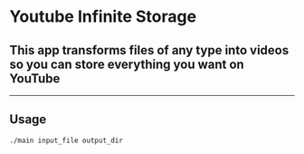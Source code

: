 # Youtube Infinite Storage
## This app transforms files of any type into videos so you can store everything you want on YouTube
---

## Usage
```
./main input_file output_dir
```
